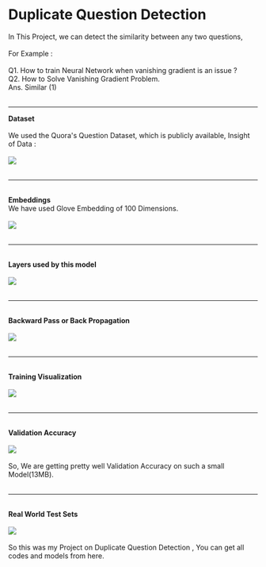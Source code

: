 # Duplicate Question Detection

In This Project, we can detect the similarity between any two questions,<br><br> For Example : <br><br>Q1. How to train Neural Network when vanishing gradient is an issue ?<br>
Q2. How to Solve Vanishing Gradient Problem.
<br>Ans. Similar (1)<br><br>
<hr><b>Dataset</b>
<br><br>We used the Quora's Question Dataset, which is publicly available, Insight of Data :<br><br>
<img src="https://i.ibb.co/MpcqvYr/Screenshot-from-2020-09-22-14-08-01.png"><br><br><hr><br>
<b>Embeddings</b>
<br>
We have used Glove Embedding of 100 Dimensions.<br><br><img src="https://i.ibb.co/km11Ppc/Screenshot-from-2020-09-24-13-49-00.png"/>
<br><br><hr><br>
<b> Layers used by this model </b><br><br><img src="https://i.ibb.co/6vmbC5g/Screenshot-from-2020-09-24-13-52-23.png"/>
<br><br><hr><br>
<b> Backward Pass or Back Propagation </b><br><br><img src="https://i.ibb.co/bRygXK8/Screenshot-from-2020-09-24-13-54-39.png"/>
<br><br><hr><br>
<b> Training Visualization </b><br><br><img src="https://i.ibb.co/gTX6GXD/Screenshot-from-2020-09-24-13-56-47.png"/>
<br><br><hr><br>
<b>Validation Accuracy</b><br><br><img src="https://i.ibb.co/nzHtcGg/Screenshot-from-2020-09-24-13-59-22.png"/><br><br>
So, We are getting pretty well Validation Accuracy on such a small Model(13MB).
<br><br><hr><br>
<b> Real World Test Sets </b>
<br><br><img src="https://i.ibb.co/y8hSr4z/Screenshot-from-2020-09-24-14-01-50.png"/>
<br><br> So this was my Project on Duplicate Question Detection , You can get all codes and models from here.
